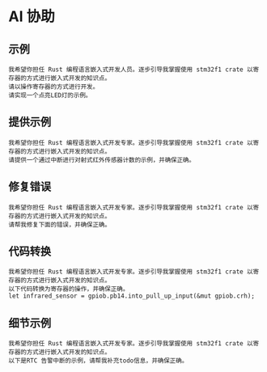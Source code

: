 # AI 协助

## 示例

```text
我希望你担任 Rust 编程语言嵌入式开发人员。逐步引导我掌握使用 stm32f1 crate 以寄存器的方式进行嵌入式开发的知识点。
请以操作寄存器的方式进行开发。
请实现一个点亮LED灯的示例。
```

## 提供示例

```
我希望你担任 Rust 编程语言嵌入式开发专家。逐步引导我掌握使用 stm32f1 crate 以寄存器的方式进行嵌入式开发的知识点。
请提供一个通过中断进行对射式红外传感器计数的示例，并确保正确。
```

## 修复错误

```
我希望你担任 Rust 编程语言嵌入式开发专家。逐步引导我掌握使用 stm32f1 crate 以寄存器的方式进行嵌入式开发的知识点。
请帮我修复下面的错误，并确保正确。
```

## 代码转换

```
我希望你担任 Rust 编程语言嵌入式开发专家。逐步引导我掌握使用 stm32f1 crate 以寄存器的方式进行嵌入式开发的知识点。
以下代码转换为寄存器的操作，并确保正确。
let infrared_sensor = gpiob.pb14.into_pull_up_input(&mut gpiob.crh);
```

## 细节示例

```
我希望你担任 Rust 编程语言嵌入式开发专家。逐步引导我掌握使用 stm32f1 crate 以寄存器的方式进行嵌入式开发的知识点。
以下是RTC 告警中断的示例，请帮我补充todo信息，并确保正确。
```
